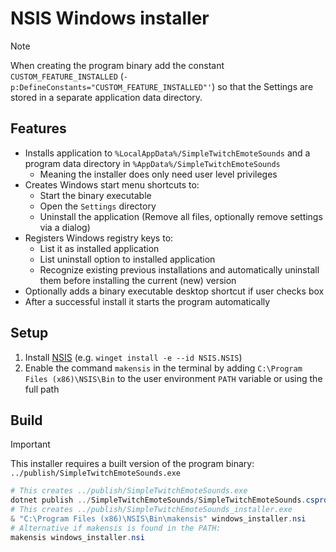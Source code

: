 # NSIS Windows installer

> [!NOTE]
> When creating the program binary add the constant `CUSTOM_FEATURE_INSTALLED` (`-p:DefineConstants="CUSTOM_FEATURE_INSTALLED"'`) so that the Settings are stored in a separate application data directory.

## Features

- Installs application to `%LocalAppData%/SimpleTwitchEmoteSounds` and a program data directory in `%AppData%/SimpleTwitchEmoteSounds`
  - Meaning the installer does only need user level privileges
- Creates Windows start menu shortcuts to:
  - Start the binary executable
  - Open the `Settings` directory
  - Uninstall the application (Remove all files, optionally remove settings via a dialog)
- Registers Windows registry keys to:
  - List it as installed application
  - List uninstall option to installed application
  - Recognize existing previous installations and automatically uninstall them before installing the current (new) version
- Optionally adds a binary executable desktop shortcut if user checks box
- After a successful install it starts the program automatically

## Setup

1. Install [NSIS](https://nsis.sourceforge.io/Download) (e.g. `winget install -e --id NSIS.NSIS`)
2. Enable the command `makensis` in the terminal by adding `C:\Program Files (x86)\NSIS\Bin` to the user environment `PATH` variable or using the full path

## Build

> [!IMPORTANT]
> This installer requires a built version of the program binary: `../publish/SimpleTwitchEmoteSounds.exe`

```ps1
# This creates ../publish/SimpleTwitchEmoteSounds.exe
dotnet publish ../SimpleTwitchEmoteSounds/SimpleTwitchEmoteSounds.csproj -o ../publish -r win-x64 -c Release -p:PublishSingleFile=true -p:DebugType=none -p:PublishReadyToRun=false -p:IncludeNativeLibrariesForSelfExtract=true --self-contained false -p:DefineConstants="CUSTOM_FEATURE_INSTALLED"
# This creates ../publish/SimpleTwitchEmoteSounds_installer.exe
& "C:\Program Files (x86)\NSIS\Bin\makensis" windows_installer.nsi
# Alternative if makensis is found in the PATH:
makensis windows_installer.nsi
```
